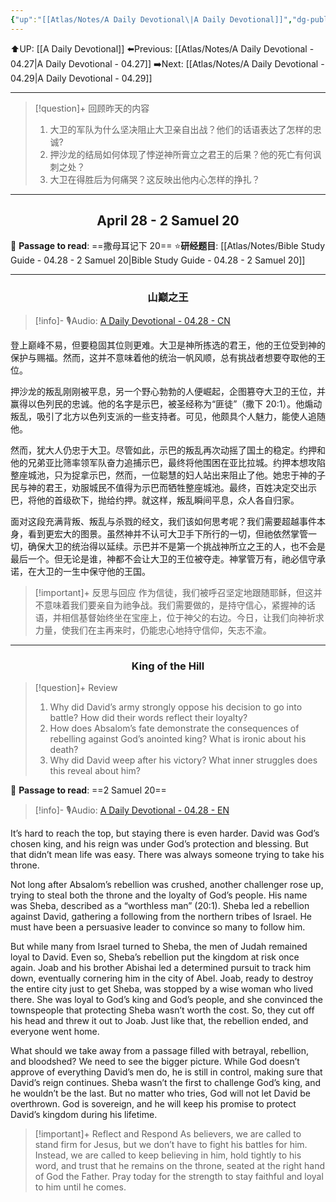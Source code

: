 ```yaml
---
{"up":"[[Atlas/Notes/A Daily Devotional\|A Daily Devotional]]","dg-publish":true,"permalink":"/atlas/notes/a-daily-devotional-04-28/","dgPassFrontmatter":true}
---
```


 ⬆️UP: [[A Daily Devotional]]
⬅️Previous: [[Atlas/Notes/A Daily Devotional - 04.27\|A Daily Devotional - 04.27]]
➡️Next: [[Atlas/Notes/A Daily Devotional - 04.29\|A Daily Devotional - 04.29]]

---

> [!question]+ 回顾昨天的内容
> 1. 大卫的军队为什么坚决阻止大卫亲自出战？他们的话语表达了怎样的忠诚?
> 2. 押沙龙的结局如何体现了悖逆神所膏立之君王的后果？他的死亡有何讽刺之处？
> 3. 大卫在得胜后为何痛哭？这反映出他内心怎样的挣扎？


---
## <center>April 28 -  2 Samuel 20</center>

📖 **Passage to read**: ==撒母耳记下 20==
⭐**研经题目**: [[Atlas/Notes/Bible Study Guide - 04.28 - 2 Samuel 20\|Bible Study Guide - 04.28 - 2 Samuel 20]]

---
### <center>山巅之王</center>

> [!info]- 🎙️Audio: [A Daily Devotional - 04.28 - CN]()

登上巅峰不易，但要稳固其位则更难。大卫是神所拣选的君王，他的王位受到神的保护与赐福。然而，这并不意味着他的统治一帆风顺，总有挑战者想要夺取他的王位。

押沙龙的叛乱刚刚被平息，另一个野心勃勃的人便崛起，企图篡夺大卫的王位，并赢得以色列民的忠诚。他的名字是示巴，被圣经称为“匪徒”（撒下 20:1）。他煽动叛乱，吸引了北方以色列支派的一些支持者。可见，他颇具个人魅力，能使人追随他。

然而，犹大人仍忠于大卫。尽管如此，示巴的叛乱再次动摇了国土的稳定。约押和他的兄弟亚比筛率领军队奋力追捕示巴，最终将他围困在亚比拉城。约押本想攻陷整座城池，只为捉拿示巴，然而，一位聪慧的妇人站出来阻止了他。她忠于神的子民与神的君王，劝服城民不值得为示巴而牺牲整座城池。最终，百姓决定交出示巴，将他的首级砍下，抛给约押。就这样，叛乱瞬间平息，众人各自归家。

面对这段充满背叛、叛乱与杀戮的经文，我们该如何思考呢？我们需要超越事件本身，看到更宏大的图景。虽然神并不认可大卫手下所行的一切，但祂依然掌管一切，确保大卫的统治得以延续。示巴并不是第一个挑战神所立之王的人，也不会是最后一个。但无论是谁，神都不会让大卫的王位被夺走。神掌管万有，祂必信守承诺，在大卫的一生中保守他的王国。

> [!important]+ 反思与回应
作为信徒，我们被呼召坚定地跟随耶稣，但这并不意味着我们要亲自为祂争战。我们需要做的，是持守信心，紧握神的话语，并相信基督始终坐在宝座上，位于神父的右边。今日，让我们向神祈求力量，使我们在主再来时，仍能忠心地持守信仰，矢志不渝。


---
### <center>King of the Hill</center>

> [!question]+ Review
> 1. Why did David’s army strongly oppose his decision to go into battle? How did their words reflect their loyalty?
> 2. How does Absalom’s fate demonstrate the consequences of rebelling against God’s anointed king? What is ironic about his death?
> 3. Why did David weep after his victory? What inner struggles does this reveal about him?

📖 **Passage to read**: ==2 Samuel 20==

> [!info]- 🎙️Audio: [A Daily Devotional - 04.28 - EN]()  

It’s hard to reach the top, but staying there is even harder. David was God’s chosen king, and his reign was under God’s protection and blessing. But that didn’t mean life was easy. There was always someone trying to take his throne.

Not long after Absalom’s rebellion was crushed, another challenger rose up, trying to steal both the throne and the loyalty of God’s people. His name was Sheba, described as a “worthless man” (20:1). Sheba led a rebellion against David, gathering a following from the northern tribes of Israel. He must have been a persuasive leader to convince so many to follow him.

But while many from Israel turned to Sheba, the men of Judah remained loyal to David. Even so, Sheba’s rebellion put the kingdom at risk once again. Joab and his brother Abishai led a determined pursuit to track him down, eventually cornering him in the city of Abel. Joab, ready to destroy the entire city just to get Sheba, was stopped by a wise woman who lived there. She was loyal to God’s king and God’s people, and she convinced the townspeople that protecting Sheba wasn’t worth the cost. So, they cut off his head and threw it out to Joab. Just like that, the rebellion ended, and everyone went home.

What should we take away from a passage filled with betrayal, rebellion, and bloodshed? We need to see the bigger picture. While God doesn’t approve of everything David’s men do, he is still in control, making sure that David’s reign continues. Sheba wasn’t the first to challenge God’s king, and he wouldn’t be the last. But no matter who tries, God will not let David be overthrown. God is sovereign, and he will keep his promise to protect David’s kingdom during his lifetime.

> [!important]+ Reflect and Respond
As believers, we are called to stand firm for Jesus, but we don’t have to fight his battles for him. Instead, we are called to keep believing in him, hold tightly to his word, and trust that he remains on the throne, seated at the right hand of God the Father. Pray today for the strength to stay faithful and loyal to him until he comes.




 


































